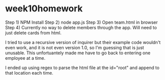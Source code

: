 # week10homework

Step 1) NPM Install
Step 2) node app.js
Step 3) Open team.html in browser
Step 4) Currently no way to delete members through the app. Will need to just delete cards from html.

I tried to use a recursive version of inquirer but their example code wouldn't even work, and it is not even version 1.0, so I'm guessing that is just unusable. This unfortuantely made me have to go back to entering one employee at a time.

I ended up using regex to parse the html file at the id="root" and append to that location each time.